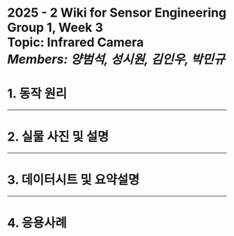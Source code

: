 
# 2025 - 2 Wiki for Sensor Engineering Group 1, Week 3 <br/> Topic: Infrared Camera <br/> *Members: 양범석, 성시원, 김인우, 박민규*
# 1. 동작 원리

---

# 2. 실물 사진 및 설명

---

# 3. 데이터시트 및 요약설명

---

# 4. 응용사례

